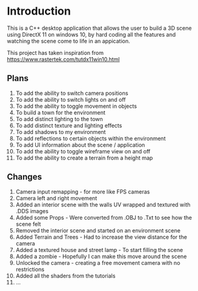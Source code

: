 # Introduction #
This is a C++ desktop application that allows the user to build a 3D scene using DirectX 11 on windows 10,
by hard coding all the features and watching the scene come to life in an appication. 

This project has taken inspiration from https://www.rastertek.com/tutdx11win10.html

## Plans ##
1. To add the ability to switch camera positions
2. To add the ability to switch lights on and off
3. To add the ability to toggle movement in objects
4. To build a town for the environment
5. To add distinct lighting to the town
6. To add distinct texture and lighting effects
7. To add shadows to my environment
8. To add reflections to certain objects within the environment
9. To add UI information about the scene / application
10. To add the ability to toggle wireframe view on and off
11. To add the ability to create a terrain from a height map

## Changes ##
1. Camera input remapping - for more like FPS cameras
2. Camera left and right movement
3. Added an interior scene with the walls UV wrapped and textured with .DDS images
4. Added some Props - Were converted from .OBJ to .Txt to see how the scene felt
5. Removed the interior scene and started on an environment scene
6. Added Terrain and Trees - Had to increase the view distance for the camera
7. Added a textured house and street lamp - To start filling the scene
8. Added a zombie - Hopefully I can make this move around the scene
9. Unlocked the camera - creating a free movement camera with no restrictions 
10. Added all the shaders from the tutorials
11. ...